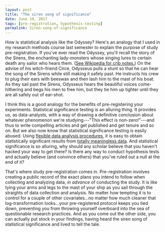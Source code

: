 ```yaml
---
layout: post
title: "The siren song of significance"
date: June 19, 2017
tags: [pre-registration, hypothesis-testing]
permalink: Siren-song-of-significance
---
```


How is statistical analysis like the Odyssey? Here's an analogy that I used in my research methods course last semester to explain the purpose of study pre-registration. If you've ever read the Odyssey, you'll recall the story of the Sirens, the enchanting lady-monsters whose singing lures to certain death any sailor who hears them. ([See Wikipedia for crib notes.](https://en.wikipedia.org/wiki/Siren_(mythology)#Odyssey)) On the advise of his witch-friend Circe, Odysseus pulls a stunt so that he can hear the song of the Sirens while still making it safely past. He instructs his crew to plug their ears with beeswax and then lash him to the mast of his boat. As they sail past the Sirens, Odysseus hears the beautiful voices come-hithering and begs his men to free him, but they tie him up tighter until they are all safely out of ear-shot. 

I think this is a good analogy for the benefits of pre-registering your experiments. Statistical significance testing is an alluring thing. It provides us, as data-analysts, with a way of drawing a definitive conclusion about whatever phenomenon we're studying---"This effect is non-zero!"---and thus to write compelling articles and get published and get tenure and so on. But we also now know that statistical significance testing is easily abused. Using [flexible data analysis procedures](http://www.stat.columbia.edu/~gelman/research/unpublished/p_hacking.pdf), it is easy to obtain statistically significant results from [totally meaningless data](http://journals.sagepub.com/doi/abs/10.1177/0956797611417632). And statistical significance is so alluring, why should any scholar believe that you haven't hacked your way to get there? Is there any way to conduct hypothesis tests and actually believe (and convince others) that you've ruled out a null at the end of it? 

That's where study pre-registration comes in. Pre-registration involves creating a public record of the exact plans you intend to follow when collecting and analyzing data, _in advance_ of conducting the study. It is like tying your arms and legs to the mast of your ship as you sail through the straights of data collection and analysis. No matter how tempting it is to control for a couple of other covariates...no matter how much cleaner that log-transformation looks...your pre-registered protocol keeps you tied down, preventing you from throwing yourself overboard into the sea of questionable research practices. And as you come out the other side, you can actually put stock in your findings, having heard the siren song of statistical significance and lived to tell the tale.
